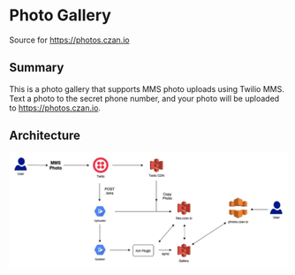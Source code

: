 # Photo Gallery
Source for https://photos.czan.io

## Summary
This is a photo gallery that supports MMS photo uploads using Twilio MMS. Text a photo to the secret phone number, and your photo will be uploaded to https://photos.czan.io.

## Architecture
![](./images/arch.jpeg)